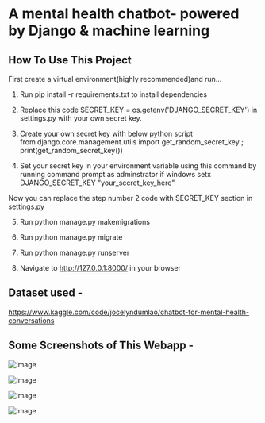 # A mental health chatbot- powered by Django & machine learning


## How To Use This Project

First create a virtual environment(highly recommended)and run...

1. Run pip install -r requirements.txt to install dependencies

2. Replace this code
   SECRET_KEY = os.getenv('DJANGO_SECRET_KEY')
   in settings.py with your own secret key.
 
3. Create your own secret key with below python script  
    from django.core.management.utils import get_random_secret_key
    ; print(get_random_secret_key())

4. Set your secret key in your environment variable using this command by running command prompt as adminstrator if windows
setx DJANGO_SECRET_KEY "your_secret_key_here"

Now you can replace the step number 2 code with SECRET_KEY section in settings.py

5. Run python manage.py makemigrations

6. Run python manage.py migrate

7. Run python manage.py runserver

8. Navigate to http://127.0.0.1:8000/ in your browser



## Dataset used -

https://www.kaggle.com/code/jocelyndumlao/chatbot-for-mental-health-conversations


## Some Screenshots of This Webapp -
![image](https://github.com/ujjwal197629/mental-health-chatbot-using-django-and-machine-learning/assets/129583515/58088dca-4c62-4667-8a26-cde005178225)


![image](https://github.com/ujjwal197629/mental-health-chatbot-using-django-and-machine-learning/assets/129583515/b86b43e6-d119-4b5d-abee-9776b1ff9b67)


![image](https://github.com/ujjwal197629/mental-health-chatbot-using-django-and-machine-learning/assets/129583515/c8f6840c-8cfb-45e7-ad0b-64c2fe0c2e06)


![image](https://github.com/ujjwal197629/mental-health-chatbot-using-django-and-machine-learning/assets/129583515/50d5478b-90ab-4828-b472-19ba5f327e47)



